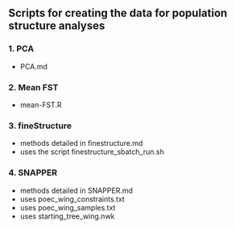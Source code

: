 ## Scripts for creating the data for population structure analyses

### 1. PCA
* PCA.md

### 2. Mean FST
* mean-FST.R

### 3. fineStructure
* methods detailed in finestructure.md
* uses the script finestructure_sbatch_run.sh
  
### 4. SNAPPER
* methods detailed in SNAPPER.md
* uses poec_wing_constraints.txt
* uses poec_wing_samples.txt
* uses starting_tree_wing.nwk
